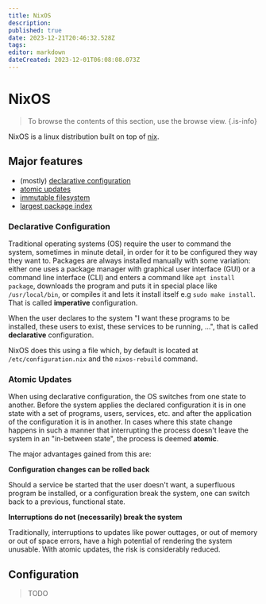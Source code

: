 ```yaml
---
title: NixOS
description: 
published: true
date: 2023-12-21T20:46:32.528Z
tags: 
editor: markdown
dateCreated: 2023-12-01T06:08:08.073Z
---
```


# NixOS

> To browse the contents of this section, use the browse view.
{.is-info}

NixOS is a linux distribution built on top of [nix](/nix).


## Major features

 - (mostly) [declarative configuration](#declarative-configuration)
 - [atomic updates](#atomic-updates)
 - [immutable filesystem](#immutable-filesystem)
 - [largest package index](https://search.nixos.org/packages)

### Declarative Configuration

Traditional operating systems (OS) require the user to command the system, sometimes in minute detail, in order for it to be configured they way they want to.
Packages are always installed manually with some variation: either one uses a package manager with graphical user interface (GUI) or a command line interface (CLI) and enters a command like `apt install package`, downloads the program and puts it in special place like `/usr/local/bin`, or compiles it and lets it install itself e.g `sudo make install`.
That is called **imperative** configuration.

When the user declares to the system "I want these programs to be installed, these users to exist, these services to be running, ...", that is called **declarative** configuration.

NixOS does this using a file which, by default is located at `/etc/configuration.nix` and the `nixos-rebuild` command.

### Atomic Updates

When using declarative configuration, the OS switches from one state to another.
Before the system applies the declared configuration it is in one state with a set of programs, users, services, etc. and after the application of the configuration it is in another.
In cases where this state change happens in such a manner that interrupting the process doesn't leave the system in an "in-between state", the process is deemed **atomic**.

The major advantages gained from this are:

**Configuration changes can be rolled back**

Should a service be started that the user doesn't want, a superfluous program be installed, or a configuration break the system, one can switch back to a previous, functional state.

**Interruptions do not (necessarily) break the system**

Traditionally, interruptions to updates like power outtages, or out of memory or out of space errors, have a high potential of rendering the system unusable.
With atomic updates, the risk is considerably reduced.

## Configuration

> TODO
